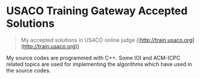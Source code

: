 # USACO Training Gateway Accepted Solutions
> My accepted solutions in USACO online judge ([http://train.usaco.org](http://train.usaco.org))

My source codes are programmed with C++.
Some IOI and ACM-ICPC related topics are used for implementing the algorithms which have used in the source codes.
